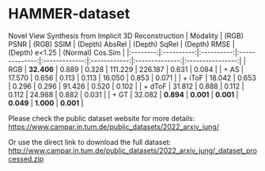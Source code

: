 # HAMMER-dataset

Novel View Synthesis from Implicit 3D Reconstruction
| Modality | (RGB) PSNR | (RGB) SSIM | (Depth) AbsRel | (Depth) SqRel | (Depth) RMSE | (Depth) e<1.25 | (Normal) Cos.Sim |
|:--------:|:----------:|:----------:|:--------------:|:-------------:|:------------:|:--------------:|:----------------:|
|    RGB   | **32.406** |    0.889   |      0.328     |    111.229    |    226.187   |      0.631     |       0.084      |
| + AS     |   17.570   |    0.656   |      0.113     |     0.113     |    16.050    |      0.853     |       0.071      |
| + iToF   |   18.042   |    0.653   |      0.296     |     0.296     |    91.426    |      0.520     |       0.102      |
| + dToF   |   31.812   |    0.888   |      0.112     |     0.112     |    24.988    |      0.882     |       0.031      |
| + GT     |   32.082   |  **0.894** |    **0.001**   |   **0.001**   |   **0.049**  |    **1.000**   |     **0.001**    |

Please check the public dataset website for more details: https://www.campar.in.tum.de/public_datasets/2022_arxiv_jung/

Or use the direct link to download the full dataset: http://www.campar.in.tum.de/public_datasets/2022_arxiv_jung/_dataset_processed.zip
